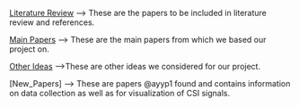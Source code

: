 [Literature Review](https://github.com/xaxm007/Major-Project/tree/8a68a6292d1b6ac5f0e4a84b66ebc04ac0bae725/Literature%20Review)
--> These are the papers to be included in literature review and references.

[Main Papers](https://github.com/xaxm007/Major-Project/tree/2582f3b5ce5cbcaa59d6557a643912c543027185/Main%20Papers)
--> These are the main papers from which we based our project on.

[Other Ideas](https://github.com/xaxm007/Major-Project/tree/8c63355bfcc29acfa4fc2ac8809bc2209b868071/Other%20Ideas)
-->These are other ideas we considered for our project.

[New_Papers]
--> These are papers @ayyp1 found and contains information on data collection as well as for visualization of CSI signals.
